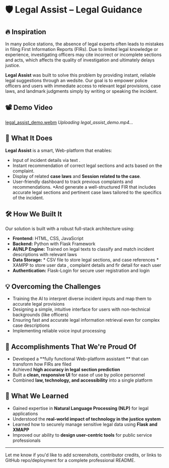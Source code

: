 # 🛡️ Legal Assist – Legal Guidance

## 🔥 Inspiration

In many police stations, the absence of legal experts often leads to mistakes in filing First Information Reports (FIRs). Due to limited legal knowledge or experience, investigating officers may cite incorrect or incomplete sections and acts, which affects the quality of investigation and ultimately delays justice.

**Legal Assist** was built to solve this problem by providing instant, reliable legal suggestions through an wedsite. Our goal is to empower police officers and users with immediate access to relevant legal provisions, case laws, and landmark judgments simply by writing or speaking the incident.

## 📽 Demo Video

[legal\_assist\_demo.webm](https://github.com/user-attachments/assets/your_demo_link_here)
*Uploading legal\_assist\_demo.mp4…*

## 🚀 What It Does

**Legal Assist** is a smart, Web-platform that enables:

* Input of incident details via text .
* Instant recommendation of correct legal sections and acts based on the complaint.
* Display of related **case laws** and **Session related to the case**.
* User-friendly dashboard to track previous complaints and recommendations.
*And generate a well-structured FIR that includes accurate legal sections and pertinent case laws tailored to the specifics of the incident.

## 🛠️ How We Built It

Our solution is built with a robust full-stack architecture using:

* **Frontend:** HTML, CSS, JavaScript
* **Backend:** Python with Flask Framework
* **AI/NLP Engine:** Trained on legal texts to classify and match incident descriptions with relevant laws
* **Data Storage:**
       * CSV file to store legal sections, and case references
       * XAMPP to store user data , complaint details and fir detail for each user
* **Authentication:** Flask-Login for secure user registration and login

## 💡 Overcoming the Challenges

* Training the AI to interpret diverse incident inputs and map them to accurate legal provisions
* Designing a simple, intuitive interface for users with non-technical backgrounds (like officers)
* Ensuring fast and accurate legal information retrieval even for complex case descriptions
* Implementing reliable voice input processing

## 🎯 Accomplishments That We're Proud Of

* Developed a **fully functional Web-platform assistant ** that can transform how FIRs are filed
* Achieved **high accuracy in legal section prediction**
* Built a **clean, responsive UI** for ease of use by police personnel
* Combined **law, technology, and accessibility** into a single platform

## 📖 What We Learned

* Gained expertise in **Natural Language Processing (NLP)** for legal applications
* Understood the **real-world impact of technology in the justice system**
* Learned how to securely manage sensitive legal data using **Flask and XMAPP**
* Improved our ability to **design user-centric tools** for public service professionals

---

Let me know if you'd like to add screenshots, contributor credits, or links to GitHub repo/deployment for a complete professional README.

